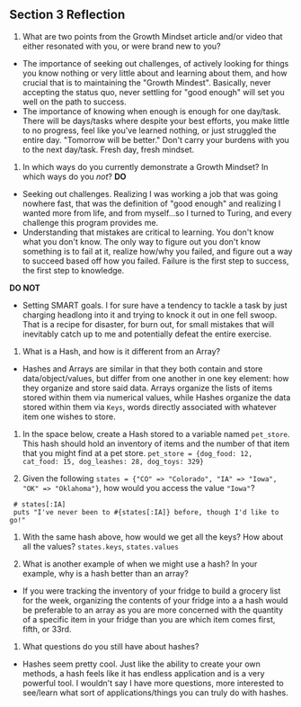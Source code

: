## Section 3 Reflection

1. What are two points from the Growth Mindset article and/or video that either resonated with you, or were brand new to you?
* The importance of seeking out challenges, of actively looking for things you know nothing or very little about and learning about them, and how crucial that is to maintaining the "Growth Mindest". Basically, never accepting the status quo, never settling for "good enough" will set you well on the path to success.
* The importance of knowing when enough is enough for one day/task. There will be days/tasks where despite your best efforts, you make little to no progress, feel like you've learned nothing, or just struggled the entire day. "Tomorrow will be better." Don't carry your burdens with you to the next day/task. Fresh day, fresh mindset.

1. In which ways do you currently demonstrate a Growth Mindset? In which ways do you _not_?
**DO**
* Seeking out challenges. Realizing I was working a job that was going nowhere fast, that was the definition of "good enough" and realizing I wanted more from life, and from myself...so I turned to Turing, and every challenge this program provides me.
* Understanding that mistakes are critical to learning. You don't know what you don't know. The only way to figure out you don't know something is to fail at it, realize how/why you failed, and figure out a way to succeed based off how you failed. Failure is the first step to success, the first step to knowledge.

**DO NOT**
* Setting SMART goals. I for sure have a tendency to tackle a task by just charging headlong into it and trying to knock it out in one fell swoop. That is a recipe for disaster, for burn out, for small mistakes that will inevitably catch up to me and potentially defeat the entire exercise.

1. What is a Hash, and how is it different from an Array?
* Hashes and Arrays are similar in that they both contain and store data/object/values, but differ from one another in one key element: how they organize and store said data. Arrays organize the lists of items stored within them via numerical values, while Hashes organize the data stored within them via `Keys`, words directly associated with whatever item one wishes to store.

1. In the space below, create a Hash stored to a variable named `pet_store`.  This hash should hold an inventory of items and the number of that item that you might find at a pet store.
` pet_store = {dog_food: 12, cat_food: 15, dog_leashes: 28, dog_toys: 329} `

1. Given the following `states = {"CO" => "Colorado", "IA" => "Iowa", "OK" => "Oklahoma"}`, how would you access the value `"Iowa"`?
```ruby:
 # states[:IA]
 puts "I've never been to #{states[:IA]} before, though I'd like to go!"
 ```

1. With the same hash above, how would we get all the keys?  How about all the values?
`states.keys`, `states.values`

1. What is another example of when we might use a hash?  In your example, why is a hash better than an array?
* If you were tracking the inventory of your fridge to build a grocery list for the week, organizing the contents of your fridge into a a hash would be preferable to an array as you are more concerned with the quantity of a specific item in your fridge than you are which item comes first, fifth, or 33rd.

1. What questions do you still have about hashes?
* Hashes seem pretty cool. Just like the ability to create your own methods, a hash feels like it has endless application and is a very powerful tool. I wouldn't say I have more questions, more interested to see/learn what sort of applications/things you can truly do with hashes.
